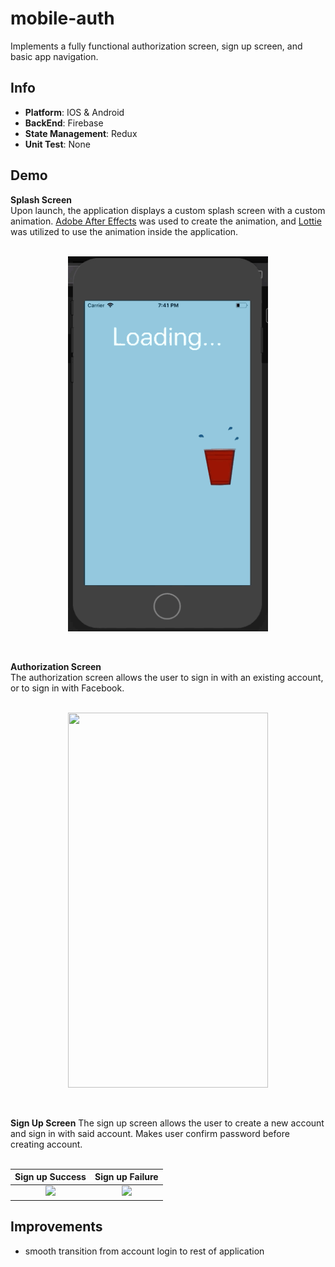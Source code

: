 # mobile-auth
Implements a fully functional authorization screen, sign up screen, and basic app navigation.

Info
---
* **Platform**: IOS & Android
* **BackEnd**: Firebase
* **State Management**: Redux
* **Unit Test**: None

Demo
----
**Splash Screen** <br /> 
Upon launch, the application displays a custom splash screen with a custom animation. [Adobe After Effects](https://www.adobe.com/products/aftereffects.html?gclid=Cj0KCQiApvbhBRDXARIsALnNoK3-pyDPV-avaNxGBfByOV7zkbPwivEcuKdT1BFedsVUP8HGvk9ZYckaAicEEALw_wcB&sdid=KKQOW&kw=semgeneric&mv=search&ef_id=Cj0KCQiApvbhBRDXARIsALnNoK3-pyDPV-avaNxGBfByOV7zkbPwivEcuKdT1BFedsVUP8HGvk9ZYckaAicEEALw_wcB:G:s&s_kwcid=AL!3085!3!301433668058!e!!g!!adobe%20after%20effects) was used to create the animation, and [Lottie](https://airbnb.design/lottie/) was utilized to use the animation inside the application. <br /><br /> 

<p align="center">
  <img src="https://github.com/wbrown22/mobile-auth/blob/master/demo/SplashScreen.gif" width="320px" height="600px" />
</p> 
<br /> 

**Authorization Screen** <br /> 
The authorization screen allows the user to sign in with an existing account, or to sign in with Facebook. <br /><br /> 

<p align="center">
  <img src="https://github.com/wbrown22/mobile-auth/blob/master/demo/Account_Login.gif" width="320px" height="600px" />
</p> 
<br /> 


**Sign Up Screen**
The sign up screen allows the user to create a new account and sign in with said account. Makes user confirm password before creating account. <br /><br /> 

Sign up Success             |  Sign up Failure
:--------------------------:|:--------------------------:
![](https://github.com/wbrown22/mobile-auth/blob/master/demo/Account_Create_Success.gif)  |  ![](https://github.com/wbrown22/mobile-auth/blob/master/demo/Create_Account_Fail.gif)

Improvements
---
* smooth transition from account login to rest of application
